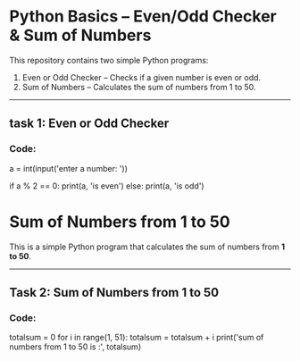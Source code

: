 # Python Basics – Even/Odd Checker & Sum of Numbers

This repository contains two simple Python programs:

1. Even or Odd Checker – Checks if a given number is even or odd.  
2. Sum of Numbers – Calculates the sum of numbers from 1 to 50.

---

## task 1: Even or Odd Checker

### Code:
a = int(input('enter a number: '))

if a % 2 == 0:
    print(a, 'is even')
else:
    print(a, 'is odd')
# Sum of Numbers from 1 to 50

This is a simple Python program that calculates the sum of numbers from **1 to 50**.

---

## Task 2: Sum of Numbers from 1 to 50
### Code:
totalsum = 0
for i in range(1, 51):
    totalsum = totalsum + i
print('sum of numbers from 1 to 50 is :', totalsum)
